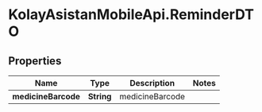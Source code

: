 # KolayAsistanMobileApi.ReminderDTO

## Properties

Name | Type | Description | Notes
------------ | ------------- | ------------- | -------------
**medicineBarcode** | **String** | medicineBarcode | 


